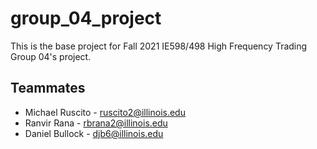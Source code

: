 # group_04_project

This is the base project for Fall 2021 IE598/498 High Frequency Trading Group 04's project.

## Teammates
- Michael Ruscito - ruscito2@illinois.edu
- Ranvir Rana - rbrana2@illinois.edu
- Daniel Bullock - djb6@illinois.edu